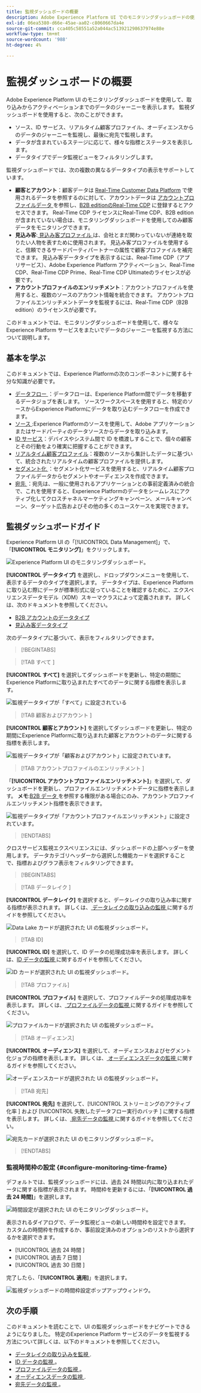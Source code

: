 ```yaml
---
title: 監視ダッシュボードの概要
description: Adobe Experience Platform UI でのモニタリングダッシュボードの使用方法について説明します
exl-id: 06ea5380-d66e-45ae-aa02-c8060667da4e
source-git-commit: cca405c58551a52a044ac513921298637974e88e
workflow-type: tm+mt
source-wordcount: '988'
ht-degree: 4%

---
```


# 監視ダッシュボードの概要

Adobe Experience Platform UI のモニタリングダッシュボードを使用して、取り込みからアクティベーションまでのデータのジャーニーを表示します。 監視ダッシュボードを使用すると、次のことができます。

* ソース、ID サービス、リアルタイム顧客プロファイル、オーディエンスからのデータのジャーニーを監視し、最後に宛先で監視します。
* データが含まれているステージに応じて、様々な指標とステータスを表示します。
* データタイプでデータ監視ビューをフィルタリングします。

監視ダッシュボードでは、次の複数の異なるデータタイプの表示をサポートしています。

* **顧客とアカウント**：顧客データは [Real-Time Customer Data Platform](../../rtcdp/home.md) で使用されるデータを参照するのに対して、アカウントデータは [ アカウントプロファイルデータ ](../../rtcdp/accounts/account-profile-overview.md) を参照し、[B2B editionのReal-Time CDP](../../rtcdp/b2b-overview.md) に登録するとアクセスできます。 Real-Time CDP ライセンスにReal-Time CDP、B2B editionが含まれていない場合は、モニタリングダッシュボードを使用してのみ顧客データをモニタリングできます。
* **見込み客**:[ 見込み客プロファイル ](../../profile/ui/prospect-profile.md) は、会社とまだ関わっていないが連絡を取りたい人物を表すために使用されます。 見込み客プロファイルを使用すると、信頼できるサードパーティパートナーの属性で顧客プロファイルを補完できます。 見込み客データタイプを表示するには、Real-Time CDP（アプリサービス）、Adobe Experience Platform アクティベーション、Real-Time CDP、Real-Time CDP Prime、Real-Time CDP Ultimateのライセンスが必要です。
* **アカウントプロファイルのエンリッチメント**：アカウントプロファイルを使用すると、複数のソースのアカウント情報を統合できます。 アカウントプロファイルエンリッチメントデータを監視するには、Real-Time CDP（B2B edition）のライセンスが必要です。

このドキュメントでは、モニタリングダッシュボードを使用して、様々なExperience Platform サービスをまたいでデータのジャーニーを監視する方法について説明します。

## 基本を学ぶ

このドキュメントでは、Experience Platformの次のコンポーネントに関する十分な知識が必要です。

* [ データフロー ](../home.md)：データフローは、Experience Platform間でデータを移動するデータジョブを表します。 ソースワークスペースを使用すると、特定のソースからExperience Platformにデータを取り込むデータフローを作成できます。
* [ ソース ](../../sources/home.md):Experience Platformのソースを使用して、Adobe アプリケーションまたはサードパーティのデータソースからデータを取り込みます。
* [ID サービス](../../identity-service/home.md)：デバイスやシステム間で ID を橋渡しすることで、個々の顧客とその行動をより確実に把握することができます。
* [リアルタイム顧客プロファイル](../../profile/home.md)：複数のソースから集計したデータに基づいて、統合されたリアルタイムの顧客プロファイルを提供します。
* [ セグメント化 ](../../segmentation/home.md)：セグメント化サービスを使用すると、リアルタイム顧客プロファイルデータからセグメントやオーディエンスを作成できます。
* [ 宛先 ](../../destinations/home.md)：宛先は、一般に使用されるアプリケーションとの事前定義済みの統合で、これを使用すると、Experience Platformのデータをシームレスにアクティブ化してクロスチャネルマーケティングキャンペーン、メールキャンペーン、ターゲット広告およびその他の多くのユースケースを実現できます。

## 監視ダッシュボードガイド

Experience Platform UI の「[!UICONTROL Data Management]」で、「**[!UICONTROL モニタリング]**」をクリックします。

![Experience Platform UI のモニタリングダッシュボード。](../assets/ui/monitor-overview/monitoring.png)

**[!UICONTROL データタイプ]** を選択し、ドロップダウンメニューを使用して、表示するデータのタイプを選択します。 データタイプは、Experience Platformに取り込む際にデータが標準形式に従っていることを確認するために、エクスペリエンスデータモデル（XDM）スキーマクラスによって定義されます。 詳しくは、次のドキュメントを参照してください。

* [B2B アカウントのデータタイプ](../../rtcdp/b2b-tutorial.md)
* [見込み客データタイプ](../../rtcdp/partner-data/prospecting.md)

次のデータタイプに基づいて、表示をフィルタリングできます。

>[!BEGINTABS]

>[!TAB  すべて ]

**[!UICONTROL すべて]** を選択してダッシュボードを更新し、特定の期間にExperience Platformに取り込まれたすべてのデータに関する指標を表示します。

![ 監視データタイプが「すべて」に設定されている ](../assets/ui/monitor-overview/all.png)

>[!TAB  顧客およびアカウント ]

**[!UICONTROL 顧客とアカウント]** を選択してダッシュボードを更新し、特定の期間にExperience Platformに取り込まれた顧客とアカウントのデータに関する指標を表示します。

![ 監視データタイプが「顧客およびアカウント」に設定されています。](../assets/ui/monitor-overview/customer-account.png)

>[!TAB  アカウントプロファイルのエンリッチメント ]

「**[!UICONTROL アカウントプロファイルエンリッチメント]**」を選択して、ダッシュボードを更新し、プロファイルエンリッチメントデータに指標を表示します。 **メモ**:[B2B データ ](../../rtcdp/b2b-tutorial.md) を参照する権限がある場合にのみ、アカウントプロファイルエンリッチメント指標を表示できます。

![ 監視データタイプが「アカウントプロファイルエンリッチメント」に設定されています。](../assets/ui/monitor-overview/account-profile-enrichment.png)

>[!ENDTABS]

クロスサービス監視エクスペリエンスには、ダッシュボードの上部ヘッダーを使用します。 データカテゴリヘッダーから選択した機能カードを選択することで、指標およびグラフ表示をフィルタリングできます。

>[!BEGINTABS]

>[!TAB  データレイク ]

**[!UICONTROL データレイク]** を選択すると、データレイクの取り込み率に関する指標が表示されます。 詳しくは、[ データレイクの取り込みの監視 ](monitor-sources.md) に関するガイドを参照してください。

![Data Lake カードが選択された UI の監視ダッシュボード。](../assets/ui/monitor-overview/data-lake.png)

>[!TAB ID]

**[!UICONTROL ID]** を選択して、ID データの処理成功率を表示します。 詳しくは、[ID データの監視 ](monitor-identities.md) に関するガイドを参照してください。

![ID カードが選択された UI の監視ダッシュボード。](../assets/ui/monitor-overview/identities.png)

>[!TAB プロファイル]

**[!UICONTROL プロファイル]** を選択して、プロファイルデータの処理成功率を表示します。 詳しくは、[ プロファイルデータの監視 ](monitor-profiles.md) に関するガイドを参照してください。

![ プロファイルカードが選択された UI の監視ダッシュボード。](../assets/ui/monitor-overview/profiles.png)

>[!TAB オーディエンス]

**[!UICONTROL オーディエンス]** を選択して、オーディエンスおよびセグメント化ジョブの指標を表示します。 詳しくは、[ オーディエンスデータの監視 ](monitor-audiences.md) に関するガイドを参照してください。

![ オーディエンスカードが選択された Ui の監視ダッシュボード。](../assets/ui/monitor-overview/audiences.png)

>[!TAB 宛先]

**[!UICONTROL 宛先]** を選択して、[!UICONTROL  ストリーミングのアクティブ化率 ] および [!UICONTROL  失敗したデータフロー実行のバッチ ] に関する指標を表示します。 詳しくは、[ 宛先データの監視 ](monitor-destinations.md) に関するガイドを参照してください。

![ 宛先カードが選択された UI のモニタリングダッシュボード。](../assets/ui/monitor-overview/destinations.png)

>[!ENDTABS]

### 監視時間枠の設定 {#configure-monitoring-time-frame}

デフォルトでは、監視ダッシュボードには、過去 24 時間以内に取り込まれたデータに関する指標が表示されます。 時間枠を更新するには、「**[!UICONTROL 過去 24 時間]**」を選択します。

![ 時間設定が選択された UI のモニタリングダッシュボード。](../assets/ui/monitor-overview/select-time.png)

表示されるダイアログで、データ監視ビューの新しい時間枠を設定できます。 カスタムの時間枠を作成するか、事前設定済みのオプションのリストから選択するかを選択できます。

* [!UICONTROL  過去 24 時間 ]
* [!UICONTROL  過去 7 日間 ]
* [!UICONTROL  過去 30 日間 ]

完了したら、「**[!UICONTROL 適用]**」を選択します。

![ 監視ダッシュボードの時間枠設定ポップアップウィンドウ。](../assets/ui/monitor-overview/update-time.png)

## 次の手順

このドキュメントを読むことで、UI の監視ダッシュボードをナビゲートできるようになりました。 特定のExperience Platform サービスのデータを監視する方法について詳しくは、以下のドキュメントを参照してください。

* [ データレイクの取り込みを監視 ](monitor-sources.md).
* [ID データの監視 ](monitor-identities.md)。
* [ プロファイルデータの監視 ](monitor-profiles.md)。
* [ オーディエンスデータの監視 ](monitor-audiences.md).
* [ 宛先データの監視 ](monitor-destinations.md)。

<!-- >[!TAB Prospect]

Select **[!UICONTROL Prospect]** to update your dashboard and display metrics on prospecting data that has been ingested to Experience Platform over the course of a given period. **Note**: You can only view prospect data type activities if you are [entitled to prospect data](../../rtcdp/partner-data/prospecting.md). -->